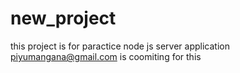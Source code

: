 # new_project
this project is for paractice node js server application
piyumangana@gmail.com is coomiting for this
